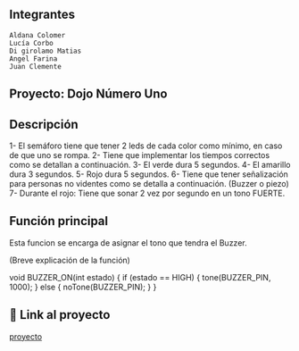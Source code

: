 ## Integrantes

    Aldana Colomer
    Lucía Corbo
    Di girolamo Matias
    Angel Farina
    Juan Clemente

## Proyecto: Dojo Número Uno 

## Descripción

1- El semáforo tiene que tener 2 leds de cada color como mínimo, 
en caso de que uno se  rompa. 
2- Tiene que implementar los tiempos correctos como se detallan 
a continuación. 
3- El verde dura 5 segundos. 
4- El amarillo dura 3 segundos. 
5- Rojo dura 5 segundos. 
6- Tiene que tener señalización para personas no videntes como 
se detalla a  continuación. (Buzzer o piezo)
7- Durante el rojo: Tiene que sonar 2 vez por segundo en un
tono FUERTE. 

## Función principal

Esta funcion se encarga de asignar el tono que tendra el Buzzer.

(Breve explicación de la función)

void BUZZER_ON(int estado)
{
  if (estado == HIGH)
  {
  tone(BUZZER_PIN, 1000);
  }
  else
  {
    noTone(BUZZER_PIN);
  }
}

## 🤖 Link al proyecto

   [proyecto](https://www.tinkercad.com/things/9i6uA1OmOEe-copy-of-ejercicio-4-2/editel?sharecode=JiKHCeYjMAWXr09GrSCSp3lAyFiopx7qNBOvKjX8blA)
